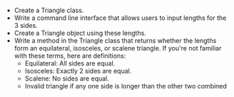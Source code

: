 - Create a Triangle class.
- Write a command line interface that allows users to input lengths for the 3 sides.
- Create a Triangle object using these lengths.
- Write a method in the Triangle class that returns whether the lengths form an equilateral, isosceles, or scalene triangle. If you're not familiar with these terms, here are definitions:
 	- Equilateral: All sides are equal.
 	- Isosceles: Exactly 2 sides are equal.
 	- Scalene: No sides are equal.
 	- Invalid triangle if any one side is longer than the other two combined
